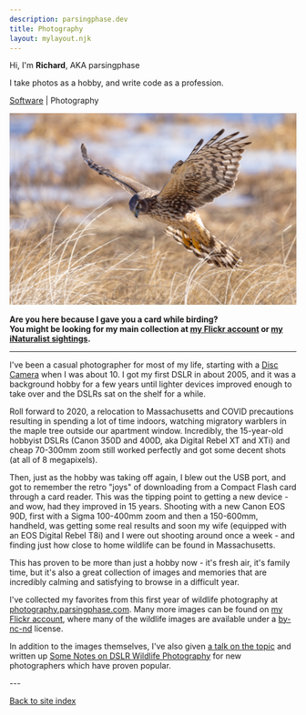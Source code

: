 ```yaml
---
description: parsingphase.dev
title: Photography
layout: mylayout.njk
---
```


Hi, I'm **Richard**, AKA parsingphase

I take photos as a hobby, and write code as a profession.

<p class="nav"><a href="/"> <i class="fas fa-laptop-code"></i> Software</a> | <i class="fas fa-camera"></i> Photography</p>

<img src="../images/harrier.jpg" alt="Northern Harrier" />

<strong>Are you here because I gave you a card while birding? <br />You might be looking for my main collection at
<i class="fab fa-flickr"></i> [my Flickr account](https://www.flickr.com/photos/parsingphase) or
<i class="fa fa-leaf"></i> [my iNaturalist sightings](https://www.inaturalist.org/observations?user_id=parsingphase).</strong>

---

I've been a casual photographer for most of my life, starting with
a [Disc Camera](https://clickamericana.com/media/photography/what-happened-to-kodak-disc-camera-debuted-in-1982) when I
was about 10. I got my first DSLR in about 2005, and it was a background hobby for a few years until lighter devices
improved enough to take over and the DSLRs sat on the shelf for a while.

Roll forward to 2020, a relocation to Massachusetts and COVID precautions resulting in spending a lot of time indoors,
watching migratory warblers in the maple tree outside our apartment window. Incredibly, the 15-year-old hobbyist DSLRs
(Canon 350D and 400D, aka Digital Rebel XT and XTi) and cheap 70-300mm zoom still worked perfectly and got some decent
shots (at all of 8 megapixels).

Then, just as the hobby was taking off again, I blew out the USB port, and got to remember the retro "joys" of
downloading from a Compact Flash card through a card reader. This was the tipping point to getting a new device - and
wow, had they improved in 15 years. Shooting with a new Canon EOS 90D, first with a Sigma 100-400mm zoom and then a
150-600mm, handheld, was getting some real results and soon my wife (equipped with an EOS Digital Rebel T8i)
and I were out shooting around once a week - and finding just how close to home wildlife can be found in Massachusetts.

This has proven to be more than just a hobby now - it's fresh air, it's family time, but it's also a great collection of
images and memories that are incredibly calming and satisfying to browse in a difficult year.

I've collected my favorites from this first year of wildlife photography at<br />
<i class="fas fa-globe"></i> [photography.parsingphase.com](https://photography.parsingphase.com). Many more images
can be found on
<i class="fab fa-flickr"></i> [my Flickr account](https://www.flickr.com/photos/parsingphase), where many of the
wildlife images are available under a
<i class="fab fa-creative-commons"></i> [by-nc-nd](https://creativecommons.org/licenses/by-nc-nd/2.0/) license.

In addition to the images themselves, I've also given <i class="far fa-images"></i>
[a talk on the topic](https://www.dropbox.com/s/g5wvf6jg6kpxwep/WildlifePhotographyWithPreamble.pdf)
and written up <i class="fab fa-medium"></i>
[Some Notes on DSLR Wildlife Photography](https://parsingphase.medium.com/some-notes-on-wildlife-photography-6370ea4f8965)
for new photographers which have proven popular.

<link rel="stylesheet" href="https://use.fontawesome.com/releases/v5.8.2/css/all.css" integrity="sha384-oS3vJWv+0UjzBfQzYUhtDYW+Pj2yciDJxpsK1OYPAYjqT085Qq/1cq5FLXAZQ7Ay" crossorigin="anonymous">
---

[Back to site index](..)